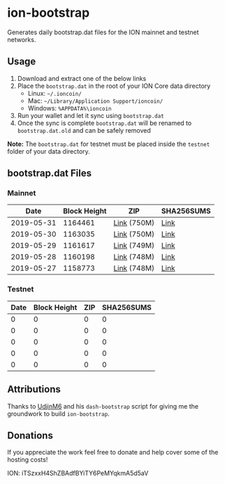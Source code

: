 # ion-bootstrap

Generates daily bootstrap.dat files for the ION mainnet and testnet networks.

## Usage

1. Download and extract one of the below links
2. Place the `bootstrap.dat` in the root of your ION Core data directory
    - Linux: `~/.ioncoin/`
    - Mac: `~/Library/Application Support/ioncoin/`
    - Windows: `%APPDATA%\ioncoin`
3. Run your wallet and let it sync using `bootstrap.dat`
4. Once the sync is complete `bootstrap.dat` will be renamed to `bootstrap.dat.old` and can be safely removed

**Note:** The `bootstrap.dat` for testnet must be placed inside the `testnet` folder of your data directory.

## bootstrap.dat Files

### Mainnet

|    Date    | Block Height | ZIP | SHA256SUMS |
| ---------- | ------------ | --- | ---------- |
| 2019-05-31 | 1164461 | [Link](https://s3-ap-southeast-2.amazonaws.com/ion-bootstrap/mainnet/2019-05-31/bootstrap.dat.zip) (750M) | [Link](https://s3-ap-southeast-2.amazonaws.com/ion-bootstrap/mainnet/2019-05-31/SHA256SUMS) |
| 2019-05-30 | 1163035 | [Link](https://s3-ap-southeast-2.amazonaws.com/ion-bootstrap/mainnet/2019-05-30/bootstrap.dat.zip) (750M) | [Link](https://s3-ap-southeast-2.amazonaws.com/ion-bootstrap/mainnet/2019-05-30/SHA256SUMS) |
| 2019-05-29 | 1161617 | [Link](https://s3-ap-southeast-2.amazonaws.com/ion-bootstrap/mainnet/2019-05-29/bootstrap.dat.zip) (749M) | [Link](https://s3-ap-southeast-2.amazonaws.com/ion-bootstrap/mainnet/2019-05-29/SHA256SUMS) |
| 2019-05-28 | 1160198 | [Link](https://s3-ap-southeast-2.amazonaws.com/ion-bootstrap/mainnet/2019-05-28/bootstrap.dat.zip) (748M) | [Link](https://s3-ap-southeast-2.amazonaws.com/ion-bootstrap/mainnet/2019-05-28/SHA256SUMS) |
| 2019-05-27 | 1158773 | [Link](https://s3-ap-southeast-2.amazonaws.com/ion-bootstrap/mainnet/2019-05-27/bootstrap.dat.zip) (748M) | [Link](https://s3-ap-southeast-2.amazonaws.com/ion-bootstrap/mainnet/2019-05-27/SHA256SUMS) |

### Testnet

|    Date    | Block Height | ZIP | SHA256SUMS |
| ---------- | ------------ | --- | ---------- |
| 0 | 0 | 0 | 0 |
| 0 | 0 | 0 | 0 |
| 0 | 0 | 0 | 0 |
| 0 | 0 | 0 | 0 |
| 0 | 0 | 0 | 0 |

## Attributions

Thanks to [UdjinM6](https://github.com/UdjinM6) and his `dash-bootstrap` script
for giving me the groundwork to build `ion-bootstrap`.

## Donations

If you appreciate the work feel free to donate and help cover some of the
hosting costs!

ION: iTSzxxH4ShZBAdfBYiTY6PeMYqkmA5d5aV
